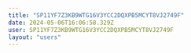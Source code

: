 ```yaml
---
title: "SP11YF7Z3KB9WTG16V3YCC2DQXPB5MCYT8VJ2749F"
date: 2024-05-06T16:06:58.329Z
user: SP11YF7Z3KB9WTG16V3YCC2DQXPB5MCYT8VJ2749F
layout: "users"
---
```

    